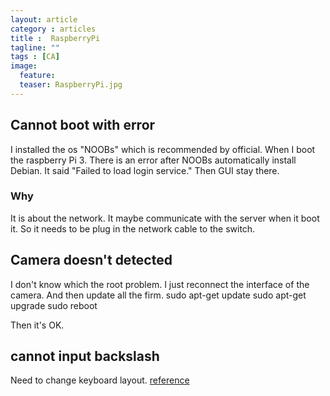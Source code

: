 ```yaml
---
layout: article
category : articles
title :  RaspberryPi
tagline: ""
tags : [CA]
image:
  feature:
  teaser: RaspberryPi.jpg
---
```



## Cannot boot with error
I installed the os "NOOBs" which is recommended by official.
When I boot the raspberry Pi 3. There is an error after NOOBs automatically install Debian.
It said "Failed to load login service." Then GUI stay there.
### Why
It is about the network. It maybe communicate with the server when it boot it. So it needs to be plug in the network cable to the switch.


## Camera doesn't detected
I don't know which the root problem.
I just reconnect the interface of the camera. And then update all the firm.
sudo apt-get update
sudo apt-get upgrade
sudo reboot

Then it's OK.

## cannot input backslash
Need to change keyboard layout.
<a href="https://thepihut.com/blogs/raspberry-pi-tutorials/25556740-changing-the-raspberry-pi-keyboard-layout">reference</a>

